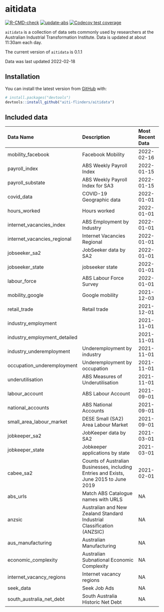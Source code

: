 
<!-- README.md is generated from README.Rmd. Please edit that file -->

# aitidata

<!-- badges: start -->

[![R-CMD-check](https://github.com/aiti-flinders/aitidata/actions/workflows/R-CMD-check.yaml/badge.svg?branch=data_prep)](https://github.com/aiti-flinders/aitidata/actions/workflows/R-CMD-check.yaml)
[![update-abs](https://github.com/aiti-flinders/aitidata/workflows/update-abs/badge.svg)](https://github.com/aiti-flinders/aitidata/actions)
[![Codecov test
coverage](https://codecov.io/gh/aiti-flinders/aitidata/branch/master/graph/badge.svg)](https://app.codecov.io/gh/aiti-flinders/aitidata?branch=master)
<!-- badges: end -->

`aitidata` is a collection of data sets commonly used by researchers at
the Australian Industrial Transformation Institute. Data is updated at
about 11:30am each day.

The current version of `aitidata` is 0.1.1

Data was last updated 2022-02-18

## Installation

You can install the latest version from [GitHub](https://github.com/)
with:

``` r
# install.packages("devtools")
devtools::install_github("aiti-flinders/aitidata")
```

## Included data

| Data Name                      | Description                                                                           | Most Recent Data |
| :----------------------------- | :------------------------------------------------------------------------------------ | :--------------- |
| mobility\_facebook             | Facebook Mobility                                                                     | 2022-02-16       |
| payroll\_index                 | ABS Weekly Payroll Index                                                              | 2022-01-15       |
| payroll\_substate              | ABS Weekly Payroll Index for SA3                                                      | 2022-01-15       |
| covid\_data                    | COVID-19 Geographic data                                                              | 2022-01-01       |
| hours\_worked                  | Hours worked                                                                          | 2022-01-01       |
| internet\_vacancies\_index     | ABS Employment by Industry                                                            | 2022-01-01       |
| internet\_vacancies\_regional  | Internet Vacancies Regional                                                           | 2022-01-01       |
| jobseeker\_sa2                 | JobSeeker data by SA2                                                                 | 2022-01-01       |
| jobseeker\_state               | jobseeker state                                                                       | 2022-01-01       |
| labour\_force                  | ABS Labour Force Survey                                                               | 2022-01-01       |
| mobility\_google               | Google mobility                                                                       | 2021-12-03       |
| retail\_trade                  | Retail trade                                                                          | 2021-12-01       |
| industry\_employment           |                                                                                       | 2021-11-01       |
| industry\_employment\_detailed |                                                                                       | 2021-11-01       |
| industry\_underemployment      | Underemployment by industry                                                           | 2021-11-01       |
| occupation\_underemployment    | Underemployment by occupation                                                         | 2021-11-01       |
| underutilisation               | ABS Measures of Underutilisation                                                      | 2021-11-01       |
| labour\_account                | ABS Labour Account                                                                    | 2021-09-01       |
| national\_accounts             | ABS National Accounts                                                                 | 2021-09-01       |
| small\_area\_labour\_market    | DESE Small (SA2) Area Labour Market                                                   | 2021-09-01       |
| jobkeeper\_sa2                 | JobKeeper data by SA2                                                                 | 2021-03-01       |
| jobkeeper\_state               | Jobkeeper applications by state                                                       | 2021-03-01       |
| cabee\_sa2                     | Counts of Australian Businesses, including Entries and Exists, June 2015 to June 2019 | 2021-02-01       |
| abs\_urls                      | Match ABS Catalogue names with URLS                                                   | NA               |
| anzsic                         | Australian and New Zealand Standard Industrial Classification (ANZSIC)                | NA               |
| aus\_manufacturing             | Australian Manufacturing                                                              | NA               |
| economic\_complexity           | Australian Subnational Economic Complexity                                            | NA               |
| internet\_vacancy\_regions     | Internet vacancy regions                                                              | NA               |
| seek\_data                     | Seek Job Ads                                                                          | NA               |
| south\_australia\_net\_debt    | South Australia Historic Net Debt                                                     | NA               |

